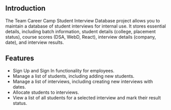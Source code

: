 ## Introduction
The Team Career Camp Student Interview Database project allows you to maintain a database of student interviews for internal use. It stores essential details, including batch information, student details (college, placement status), course scores (DSA, WebD, React), interview details (company, date), and interview results.

## Features
- Sign Up and Sign In functionality for employees.
- Manage a list of students, including adding new students.
- Manage a list of interviews, including creating new interviews with dates.
- Allocate students to interviews.
- View a list of all students for a selected interview and mark their result status.
